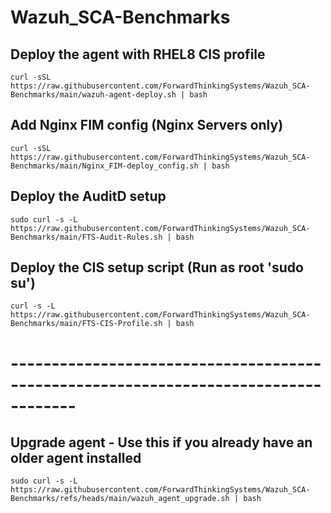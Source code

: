 # Wazuh_SCA-Benchmarks

## Deploy the agent with RHEL8 CIS profile

```curl -sSL https://raw.githubusercontent.com/ForwardThinkingSystems/Wazuh_SCA-Benchmarks/main/wazuh-agent-deploy.sh | bash```

## Add Nginx FIM config (Nginx Servers only)

```curl -sSL https://raw.githubusercontent.com/ForwardThinkingSystems/Wazuh_SCA-Benchmarks/main/Nginx_FIM-deploy_config.sh | bash```

## Deploy the AuditD setup

```sudo curl -s -L https://raw.githubusercontent.com/ForwardThinkingSystems/Wazuh_SCA-Benchmarks/main/FTS-Audit-Rules.sh | bash```

## Deploy the CIS setup script (Run as root 'sudo su')

```curl -s -L https://raw.githubusercontent.com/ForwardThinkingSystems/Wazuh_SCA-Benchmarks/main/FTS-CIS-Profile.sh | bash```

# ------------------------------------------------------------------------------------

## Upgrade agent - Use this if you already have an older agent installed

```sudo curl -s -L https://raw.githubusercontent.com/ForwardThinkingSystems/Wazuh_SCA-Benchmarks/refs/heads/main/wazuh_agent_upgrade.sh | bash```
